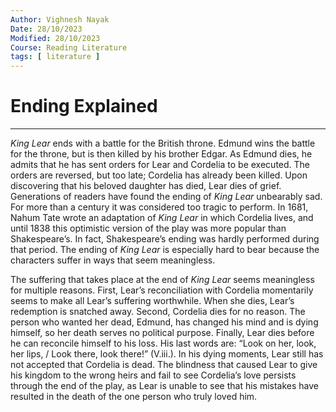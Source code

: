 ```yaml
---
Author: Vighnesh Nayak
Date: 28/10/2023
Modified: 28/10/2023
Course: Reading Literature
tags: [ literature ]
---
```

# Ending Explained
---
_King Lear_ ends with a battle for the British throne. Edmund wins the battle for the throne, but is then killed by his brother Edgar. As Edmund dies, he admits that he has sent orders for Lear and Cordelia to be executed. The orders are reversed, but too late; Cordelia has already been killed. Upon discovering that his beloved daughter has died, Lear dies of grief. Generations of readers have found the ending of _King Lear_ unbearably sad. For more than a century it was considered too tragic to perform. In 1681, Nahum Tate wrote an adaptation of _King Lear_ in which Cordelia lives, and until 1838 this optimistic version of the play was more popular than Shakespeare’s. In fact, Shakespeare’s ending was hardly performed during that period. The ending of _King Lear_ is especially hard to bear because the characters suffer in ways that seem meaningless.

The suffering that takes place at the end of _King Lear_ seems meaningless for multiple reasons. First, Lear’s reconciliation with Cordelia momentarily seems to make all Lear’s suffering worthwhile. When she dies, Lear’s redemption is snatched away. Second, Cordelia dies for no reason. The person who wanted her dead, Edmund, has changed his mind and is dying himself, so her death serves no political purpose. Finally, Lear dies before he can reconcile himself to his loss. His last words are: “Look on her, look, her lips, / Look there, look there!” (V.iii.). In his dying moments, Lear still has not accepted that Cordelia is dead. The blindness that caused Lear to give his kingdom to the wrong heirs and fail to see Cordelia’s love persists through the end of the play, as Lear is unable to see that his mistakes have resulted in the death of the one person who truly loved him.